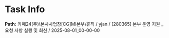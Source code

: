 # Task Info

**Path:** 카페24(주)\본사사업장\[CG]MI본부\휴직 / yjan / [280365] 본부 운영 지원 _ 요청 사항 실행 및 회신 / 2025-08-01_00-00-00

